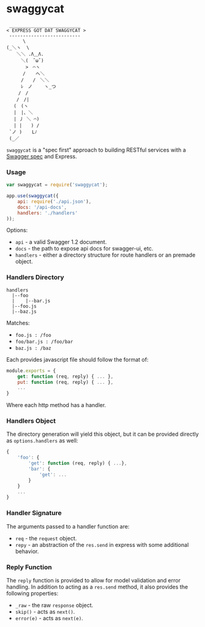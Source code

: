 # swaggycat

```
 __________________________
< EXPRESS GOT DAT SWAGGYCAT >
 --------------------------
      \
(_＼ヽ  \
 　 ＼＼ .Λ＿Λ.
 　　 ＼(　ˇωˇ)
 　　　 >　⌒ヽ
 　　　/ 　 へ＼
 　　 /　　/　＼＼
 　　 ﾚ　ノ　　 ヽ_つ
 　　/　/
 　 /　/|
 　(　(ヽ
 　|　|、＼
 　| 丿 ＼ ⌒)
 　| |　　) /
 `ノ ) 　 Lﾉ
 (_／
```

`swaggycat` is a "spec first" approach to building RESTful services with a [Swagger spec](https://github.com/wordnik/swagger-spec/blob/master/versions/1.2.md)
and Express.

### Usage

```javascript
var swaggycat = require('swaggycat');

app.use(swaggycat({
    api: require('./api.json'),
    docs: '/api-docs',
    handlers: './handlers'
));
```

Options:

- `api` - a valid Swagger 1.2 document.
- `docs` - the path to expose api docs for swagger-ui, etc.
- `handlers` - either a directory structure for route handlers or an premade object.

### Handlers Directory

```
handlers
  |--foo
  |    |--bar.js
  |--foo.js
  |--baz.js
```

Matches:

- `foo.js : /foo`
- `foo/bar.js : /foo/bar`
- `baz.js : /baz`

Each provides javascript file should follow the format of:

```javascript
module.exports = {
    get: function (req, reply) { ... },
    put: function (req, reply) { ... },
    ...
}
```

Where each http method has a handler.

### Handlers Object

The directory generation will yield this object, but it can be provided directly as `options.handlers` as well:

```javascript
{
    'foo': {
        'get': function (req, reply) { ...},
        'bar': {
            'get': ...
        }
    }
    ...
}
```

### Handler Signature

The arguments passed to a handler function are:

- `req` - the `request` object.
- `repy` - an abstraction of the `res.send` in express with some additional behavior.

### Reply Function

The `reply` function is provided to allow for model validation and error handling. In addition to acting as a `res.send` method,
it also provides the following properties:

- `_raw` - the raw `response` object.
- `skip()` - acts as `next()`.
- `error(e)` - acts as `next(e)`.

